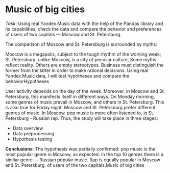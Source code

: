 # **Music of big cities**

*Task*: Using real Yandex.Music data with the help of the Pandas library and its capabilities, check the data and compare the behavior and preferences of users of two capitals — Moscow and St. Petersburg.

The comparison of Moscow and St. Petersburg is surrounded by myths:

Moscow is a megapolis, subject to the tough rhythm of the working week; St. Petersburg, unlike Moscow, is a city of peculiar culture, Some myths reflect reality. Others are empty stereotypes. Business must distinguish the former from the latter in order to make rational decisions. Using real Yandex.Music data, I will test hypotheses and compare the behaviorHypotheses

User activity depends on the day of the week. Moreover, in Moscow and St. Petersburg, this manifests itself in different ways. On Monday morning, some genres of music prevail in Moscow, and others in St. Petersburg. This is also true for Friday night. Moscow and St. Petersburg prefer different genres of music. In Moscow, pop music is more often listened to, in St. Petersburg - Russian rap. Thus, the study will take place in three stages:

* Data overview
* Data preprocessing
* Hypothesis testing

**Conclusions**: The hypothesis was partially confirmed: pop music is the most popular genre in Moscow, as expected. In the top 10 genres there is a similar genre — Russian popular music. Rap is equally popular in Moscow and St. Petersburg. of users of the two capitals.Music of big cities

